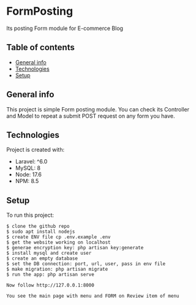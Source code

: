 # FormPosting
Its posting Form module for E-commerce Blog

## Table of contents
* [General info](#general-info)
* [Technologies](#technologies)
* [Setup](#setup)

## General info
This project is simple Form posting module. You can check its Controller and Model to repeat a submit POST request on any form you have. 
	
## Technologies
Project is created with:
* Laravel: ^6.0
* MySQL: 8
* Node: 17.6
* NPM: 8.5
	
## Setup
To run this project:

```
$ clone the github repo
$ sudo apt install nodejs
$ create ENV file cp .env.example .env
$ get the website working on localhost
$ generae encryption key: php artisan key:generate
$ install mysql and create user
$ create an empty database
$ set the DB connection: port, url, user, pass in env file
$ make migration: php artisan migrate
$ run the app: php artisan serve  

Now follow http://127.0.0.1:8000  

You see the main page with menu and FORM on Review item of menu
